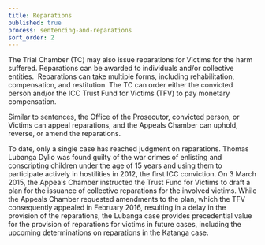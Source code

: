 ```yaml
---
title: Reparations
published: true
process: sentencing-and-reparations
sort_order: 2
---
```



The Trial Chamber (TC) may also issue reparations for Victims for the harm suffered. Reparations can be awarded to individuals and/or collective entities.&nbsp; Reparations can take multiple forms, including rehabilitation, compensation, and restitution. The TC can order either the convicted person and/or the ICC Trust Fund for Victims (TFV) to pay monetary compensation.

Similar to sentences, the Office of the Prosecutor, convicted person, or Victims can appeal reparations, and the Appeals Chamber can uphold, reverse, or amend the reparations.

To date, only a single case has reached judgment on reparations. Thomas Lubanga Dylio was found guilty of the war crimes of enlisting and conscripting children under the age of 15 years and using them to participate actively in hostilities in 2012, the first ICC conviction. On 3 March 2015, the Appeals Chamber instructed the Trust Fund for Victims to draft a plan for the issuance of collective reparations for the involved victims. While the Appeals Chamber requested amendments to the plan, which the TFV consequently appealed in February 2016, resulting in a delay in the provision of the reparations, the Lubanga case provides precedential value for the provision of reparations for victims in future cases, including the upcoming determinations on reparations in the Katanga case.